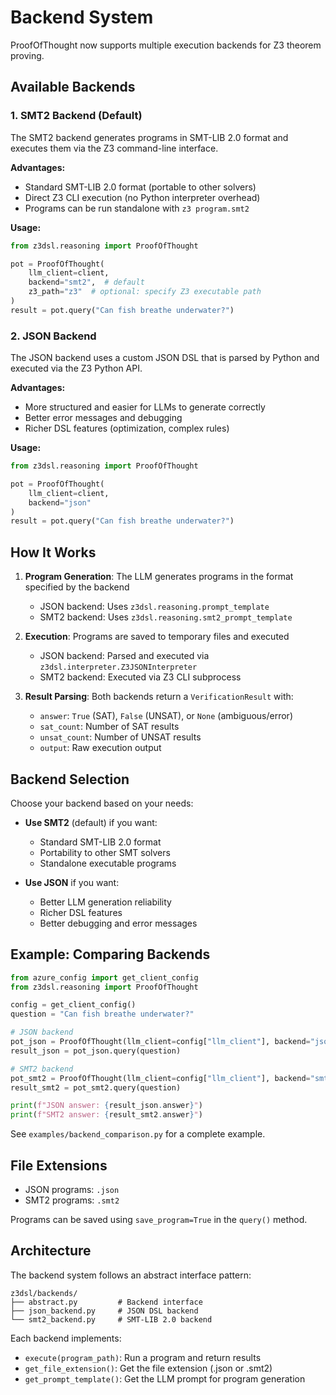 # Backend System

ProofOfThought now supports multiple execution backends for Z3 theorem proving.

## Available Backends

### 1. SMT2 Backend (Default)

The SMT2 backend generates programs in SMT-LIB 2.0 format and executes them via the Z3 command-line interface.

**Advantages:**
- Standard SMT-LIB 2.0 format (portable to other solvers)
- Direct Z3 CLI execution (no Python interpreter overhead)
- Programs can be run standalone with `z3 program.smt2`

**Usage:**
```python
from z3dsl.reasoning import ProofOfThought

pot = ProofOfThought(
    llm_client=client,
    backend="smt2",  # default
    z3_path="z3"  # optional: specify Z3 executable path
)
result = pot.query("Can fish breathe underwater?")
```

### 2. JSON Backend

The JSON backend uses a custom JSON DSL that is parsed by Python and executed via the Z3 Python API.

**Advantages:**
- More structured and easier for LLMs to generate correctly
- Better error messages and debugging
- Richer DSL features (optimization, complex rules)

**Usage:**
```python
from z3dsl.reasoning import ProofOfThought

pot = ProofOfThought(
    llm_client=client,
    backend="json"
)
result = pot.query("Can fish breathe underwater?")
```

## How It Works

1. **Program Generation**: The LLM generates programs in the format specified by the backend
   - JSON backend: Uses `z3dsl.reasoning.prompt_template`
   - SMT2 backend: Uses `z3dsl.reasoning.smt2_prompt_template`

2. **Execution**: Programs are saved to temporary files and executed
   - JSON backend: Parsed and executed via `z3dsl.interpreter.Z3JSONInterpreter`
   - SMT2 backend: Executed via Z3 CLI subprocess

3. **Result Parsing**: Both backends return a `VerificationResult` with:
   - `answer`: `True` (SAT), `False` (UNSAT), or `None` (ambiguous/error)
   - `sat_count`: Number of SAT results
   - `unsat_count`: Number of UNSAT results
   - `output`: Raw execution output

## Backend Selection

Choose your backend based on your needs:

- **Use SMT2** (default) if you want:
  - Standard SMT-LIB 2.0 format
  - Portability to other SMT solvers
  - Standalone executable programs

- **Use JSON** if you want:
  - Better LLM generation reliability
  - Richer DSL features
  - Better debugging and error messages

## Example: Comparing Backends

```python
from azure_config import get_client_config
from z3dsl.reasoning import ProofOfThought

config = get_client_config()
question = "Can fish breathe underwater?"

# JSON backend
pot_json = ProofOfThought(llm_client=config["llm_client"], backend="json")
result_json = pot_json.query(question)

# SMT2 backend
pot_smt2 = ProofOfThought(llm_client=config["llm_client"], backend="smt2")
result_smt2 = pot_smt2.query(question)

print(f"JSON answer: {result_json.answer}")
print(f"SMT2 answer: {result_smt2.answer}")
```

See `examples/backend_comparison.py` for a complete example.

## File Extensions

- JSON programs: `.json`
- SMT2 programs: `.smt2`

Programs can be saved using `save_program=True` in the `query()` method.

## Architecture

The backend system follows an abstract interface pattern:

```
z3dsl/backends/
├── abstract.py         # Backend interface
├── json_backend.py     # JSON DSL backend
└── smt2_backend.py     # SMT-LIB 2.0 backend
```

Each backend implements:
- `execute(program_path)`: Run a program and return results
- `get_file_extension()`: Get the file extension (.json or .smt2)
- `get_prompt_template()`: Get the LLM prompt for program generation
